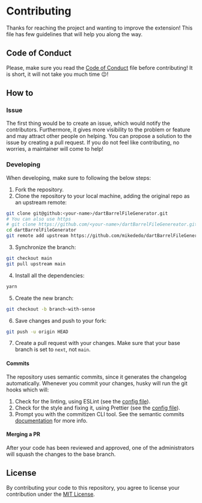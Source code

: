 # Contributing

Thanks for reaching the project and wanting to improve the extension! This file has few guidelines that will help you along the way.

## Code of Conduct

Please, make sure you read the [Code of Conduct](CODE-OF-CONDUCT.md) file before contributing! It is short, it will not take you much time :wink:!

## How to

### Issue

The first thing would be to create an issue, which would notify the contributors. Furthermore, it gives more visibility to the problem or feature and may attract other people on helping. You can propose a solution to the issue by creating a pull request. If you do not feel like contributing, no worries, a maintainer will come to help!

### Developing

When developing, make sure to following the below steps:

1. Fork the repository.
2. Clone the repository to your local machine, adding the original repo as an upstream remote:

```sh
git clone git@github:<your-name>/dartBarrelFileGenerator.git
# You can also use https
# git clone https://github.com/<your-name>/dartBarrelFileGenereator.git
cd dartBarrelFileGenerator
git remote add upstream https://github.com/mikededo/dartBarrelFileGenerator.git
```

3. Synchronize the branch:

```sh
git checkout main
git pull upstream main
```

4. Install all the dependencies:

```sh
yarn
```

5. Create the new branch:

```sh
git checkout -b branch-with-sense
```

6. Save changes and push to your fork:

```sh
git push -u origin HEAD
```

7. Create a pull request with your changes. Make sure that your base branch is set to `next`, not `main`.

#### Commits

The repository uses semantic commits, since it generates the changelog automatically. Whenever you commit your changes, husky will run the git hooks which will:

1. Check for the linting, using ESLint (see the [config file](.eslintrc.json)).
2. Check for the style and fixing it, using Prettier (see the [config file](.prettierrc)).
3. Prompt you with the commitizen CLI tool. See the semantic commits [documentation](https://www.conventionalcommits.org/en/v1.0.0/) for more info.

#### Merging a PR

After your code has been reviewed and approved, one of the administrators will squash the changes to the base branch.

## License

By contributing your code to this repository, you agree to license your contribution under the [MIT License](LICENSE).
